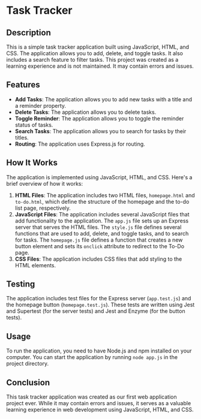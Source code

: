 # Task Tracker

## Description
This is a simple task tracker application built using JavaScript, HTML, and CSS. The application allows you to add, delete, and toggle tasks. It also includes a search feature to filter tasks. This project was created as a learning experience and is not maintained. It may contain errors and issues.

## Features
- **Add Tasks**: The application allows you to add new tasks with a title and a reminder property.
- **Delete Tasks**: The application allows you to delete tasks.
- **Toggle Reminder**: The application allows you to toggle the reminder status of tasks.
- **Search Tasks**: The application allows you to search for tasks by their titles.
- **Routing**: The application uses Express.js for routing.

## How It Works
The application is implemented using JavaScript, HTML, and CSS. Here's a brief overview of how it works:

1. **HTML Files**: The application includes two HTML files, `homepage.html` and `to-do.html`, which define the structure of the homepage and the to-do list page, respectively.
2. **JavaScript Files**: The application includes several JavaScript files that add functionality to the application. The `app.js` file sets up an Express server that serves the HTML files. The `style.js` file defines several functions that are used to add, delete, and toggle tasks, and to search for tasks. The `homepage.js` file defines a function that creates a new button element and sets its `onclick` attribute to redirect to the To-Do page.
3. **CSS Files**: The application includes CSS files that add styling to the HTML elements.

## Testing
The application includes test files for the Express server (`app.test.js`) and the homepage button (`homepage.test.js`). These tests are written using Jest and Supertest (for the server tests) and Jest and Enzyme (for the button tests).

## Usage
To run the application, you need to have Node.js and npm installed on your computer. You can start the application by running `node app.js` in the project directory.

## Conclusion
This task tracker application was created as our first web application project ever. While it may contain errors and issues, it serves as a valuable learning experience in web development using JavaScript, HTML, and CSS.
